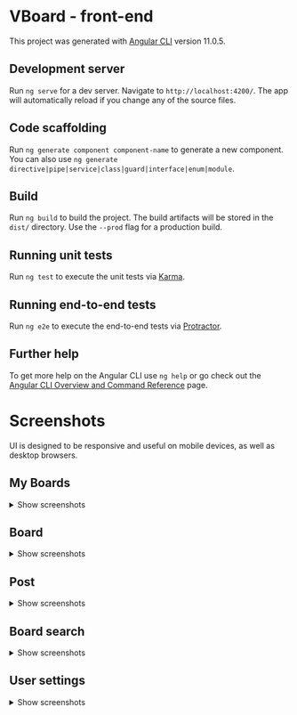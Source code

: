 # VBoard - front-end

This project was generated with [Angular CLI](https://github.com/angular/angular-cli) version 11.0.5.

## Development server

Run `ng serve` for a dev server. Navigate to `http://localhost:4200/`. The app will automatically reload if you change any of the source files.

## Code scaffolding

Run `ng generate component component-name` to generate a new component. You can also use `ng generate directive|pipe|service|class|guard|interface|enum|module`.

## Build

Run `ng build` to build the project. The build artifacts will be stored in the `dist/` directory. Use the `--prod` flag for a production build.

## Running unit tests

Run `ng test` to execute the unit tests via [Karma](https://karma-runner.github.io).

## Running end-to-end tests

Run `ng e2e` to execute the end-to-end tests via [Protractor](http://www.protractortest.org/).

## Further help

To get more help on the Angular CLI use `ng help` or go check out the [Angular CLI Overview and Command Reference](https://angular.io/cli) page.

# Screenshots
UI is designed to be responsive and useful on mobile devices, as well as desktop browsers.

## My Boards
<details>
<summary>Show screenshots</summary>

### Mobile
![My boards on mobile sized screen](screenshots/my_boards/my_boards_mobile.png?raw=true)
### Tablet
![My boards on tablet sized screen](screenshots/my_boards/my_boards_ipad.png?raw=true)
### PC laptop
![My boards on laptop sized screen](screenshots/my_boards/my_boards_pc.png?raw=true)

</details>

## Board
<details>
<summary>Show screenshots</summary>

### Mobile
![Board on mobile sized screen](screenshots/board/board_mobile.png?raw=true)
### Tablet
![Board on tablet sized screen](screenshots/board/board_ipad.png?raw=true)
### PC laptop
![Board on laptop sized screen](screenshots/board/board_pc.png?raw=true)

</details>

## Post
<details>
<summary>Show screenshots</summary>

### Mobile
![Post on mobile sized screen](screenshots/post/post_mobile.png?raw=true)
### Tablet
![Post on tablet sized screen](screenshots/post/post_ipad.png?raw=true)
### PC laptop
![Post on laptop sized screen](screenshots/post/post_pc.png?raw=true)

</details>


## Board search
<details>
<summary>Show screenshots</summary>

### Mobile
![Board search on mobile sized screen](screenshots/search_board/search_board_mobile.png?raw=true)
### Tablet
![Board search on tablet sized screen](screenshots/search_board/search_board_ipad.png?raw=true)
### PC laptop
![Board search on laptop sized screen](screenshots/search_board/search_board_pc.png?raw=true)

</details>

## User settings
<details>
<summary>Show screenshots</summary>

### Mobile
![User settings on mobile sized screen](screenshots/user_settings/user_settings_mobile.png?raw=true)
### Tablet
![User settings on tablet sized screen](screenshots/user_settings/user_settings_ipad.png?raw=true)
### PC laptop
![User settings on laptop sized screen](screenshots/user_settings/user_settings_pc.png?raw=true)

</details>
